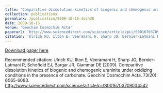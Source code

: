 ```yaml
---
title: "Comparitive dissolution kinetics of biogenic and chemogenic uraninite under oxidizing conditions in the presence of carbonate"
collection: publications
permalink: /publication/2009-10-15-Josh38
date: 2009-10-15
venue: 'Geochim Cosmochim Acta'
paperurl: 'http://www.sciencedirect.com/science/article/pii/S0016703709004542'
citation: 'Ulrich KU, Ilton E, Veeramani H, Sharp JO, Bernier-Latmani R, Schofield EJ, Bargar JR, Giammar DE (2009). Comparitive dissolution kinetics of biogenic and chemogenic uraninite under oxidizing conditions in the presence of carbonate. Geochim Cosmochim Acta. 73(20): 6065-6083. http://www.sciencedirect.com/science/article/pii/S0016703709004542'
---
```


<a href='http://www.sciencedirect.com/science/article/pii/S0016703709004542'>Download paper here</a>

Recommended citation: Ulrich KU, Ilton E, Veeramani H, Sharp JO, Bernier-Latmani R, Schofield EJ, Bargar JR, Giammar DE (2009). Comparitive dissolution kinetics of biogenic and chemogenic uraninite under oxidizing conditions in the presence of carbonate. Geochim Cosmochim Acta. 73(20): 6065-6083. http://www.sciencedirect.com/science/article/pii/S0016703709004542